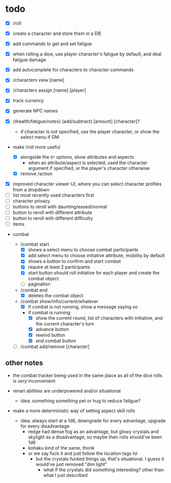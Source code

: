 # todo

- [x] /roll
- [x] create a character and store them in a DB
- [x] add commands to get and set fatigue
- [x] when rolling a dice, use player character's fatigue by default, and deal fatigue damage
- [x] add autocomplete for characters to character commands
- [x] /characters view [name]
- [x] /characters assign [name] [player]
- [x] track currency
- [x] generate NPC names

- [x] /(health/fatigue/notes) (add/subtract) [amount] [character]?

  - if character is not specified, use the player character, or show the select menu if GM

- make /roll more useful

  - [x] alongside the `d*` options, show attributes and aspects
    - when an attribute/aspect is selected, used the character argument if specified, or the player's character otherwise
  - [x] remove /action

- [x] improved character viewer UI, where you can select character profiles from a dropdown
- [ ] list most recently used characters first
- [ ] character privacy
- [ ] buttons to reroll with daunting/eased/normal
- [ ] button to reroll with different attribute
- [ ] button to reroll with different difficulty
- [ ] items

- combat

  - /combat start
    - [x] shows a select menu to choose combat participants
    - [x] add select menu to choose initiative attribute, mobility by default
    - [x] shows a button to confirm and start combat
    - [x] require at least 2 participants
    - [x] start button should roll initiative for each player and create the combat object
    - [ ] pagination
  - /combat end
    - [x] deletes the combat object
  - /combat show/info/current/whatever
    - [x] if combat is not running, show a message saying so
    - if combat is running
      - [x] show the current round, list of characters with initiative, and the current character's turn
      - [x] advance button
      - [x] rewind button
      - [x] end combat button
  - [ ] /combat add/remove [character]

## other notes

- the combat tracker being used in the same place as all of the dice rolls is _very_ inconvenient

- renari abilities are underpowered and/or situational

  - idea: something something pet or hug to reduce fatigue?

- make a more deterministic way of setting aspect skill rolls

  - idea: always start at a 1d8, downgrade for every advantage, upgrade for every disadvantage
    - redge had dense fog as an advantage, but glowy crystals and skylight as a disadvantage, so maybe their rolls should've been 1d6
    - kohaku kind of the same, thonk
    - or we say fuck it and just follow the location tags lol
      - but the crystals fucked things up, that's situational. I guess it would've just removed "dim light"
        - what if the crystals did something interesting? other than what I just described
